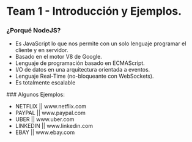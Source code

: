 # Team 1 - Introducción y Ejemplos.
### ¿Porqué NodeJS?
<ul>
  <li>Es JavaScript lo que nos permite con un solo lenguaje programar el cliente y en servidor.</li>
  <li>Basado en el motor V8 de Google.</li>
  <li>Lenguaje de programación basado en ECMAScript.</li>
  <li>I/O de datos en una arquitectura orientada a eventos.</li>
  <li>Lenguaje Real-Time (no-bloqueante con WebSockets).</li>
  <li>Es totalmente escalable</li>
</ul>
### Algunos Ejemplos:
<ul>
  <li>NETFLIX  || www.netflix.com</li>
  <li>PAYPAL   || www.paypal.com</li>
  <li>UBER     || www.uber.com</li>
  <li>LINKEDIN || www.linkedin.com</li>
  <li>EBAY     || www.ebay.com</li>
</ul>
  
